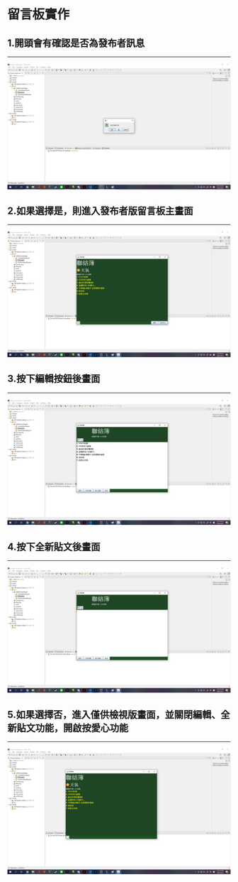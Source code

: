 # 留言板實作

## 1.開頭會有確認是否為發布者訊息
----
![](https://github.com/billy07001/javaWorks2/raw/main/img/work2.1.png)
## 2.如果選擇是，則進入發布者版留言板主畫面
----
![](https://github.com/billy07001/javaWorks2/raw/main/img/work2.2.png)
## 3.按下編輯按鈕後畫面
----
![](https://github.com/billy07001/javaWorks2/raw/main/img/work2.3.png)
## 4.按下全新貼文後畫面
----
![](https://github.com/billy07001/javaWorks2/raw/main/img/work2.4.png)
## 5.如果選擇否，進入僅供檢視版畫面，並關閉編輯、全新貼文功能，開啟按愛心功能
----
![](https://github.com/billy07001/javaWorks2/raw/main/img/work2.5.png)
